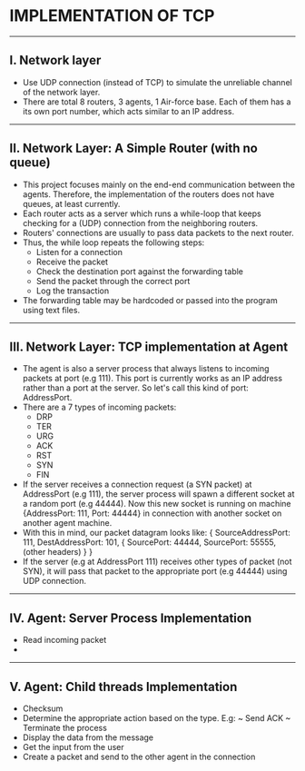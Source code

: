 # IMPLEMENTATION OF TCP

-------------------------------------------------------
I. Network layer
-------------------------------------------------------
- Use UDP connection (instead of TCP) to simulate the
unreliable channel of the network layer.
- There are total 8 routers, 3 agents, 1 Air-force base.
Each of them has a its own port number, which acts similar
to an IP address.

-------------------------------------------------------
II. Network Layer: A Simple Router (with no queue)
-------------------------------------------------------
- This project focuses mainly on the end-end communication
between the agents. Therefore, the implementation of the
routers does not have queues, at least currently.
- Each router acts as a server which runs a while-loop
that keeps checking for a (UDP) connection from the
neighboring routers.
- Routers' connections are usually to pass data packets
to the next router.
- Thus, the while loop repeats the following steps:
  + Listen for a connection
  + Receive the packet
  + Check the destination port against the forwarding table
  + Send the packet through the correct port
  + Log the transaction
- The forwarding table may be hardcoded or passed into the
program using text files.

-------------------------------------------------------
III. Network Layer: TCP implementation at Agent
-------------------------------------------------------
- The agent is also a server process that always listens
to incoming packets at port (e.g 111). This port is
currently works as an IP address rather than a port at
the server. So let's call this kind of port: AddressPort.
- There are a 7 types of incoming packets:
  + DRP
  + TER
  + URG
  + ACK
  + RST
  + SYN
  + FIN
- If the server receives a connection request (a SYN packet)
at AddressPort (e.g 111), the server process will spawn a
different socket at a random port (e.g 44444). Now this new socket
is running on machine {AddressPort: 111, Port: 44444} in connection
with another socket on another agent machine.
- With this in mind, our packet datagram looks like:
{
  SourceAddressPort: 111,
  DestAddressPort: 101,
  {
    SourcePort: 44444,
    SourcePort: 55555,
    (other headers)
  }
}
- If the server (e.g at AddressPort 111) receives other
types of packet (not SYN), it will pass that packet to
the appropriate port (e.g 44444) using UDP connection.

-------------------------------------------------------
IV. Agent: Server Process Implementation
-------------------------------------------------------

  + Read incoming packet
  +

-------------------------------------------------------
V. Agent: Child threads Implementation
-------------------------------------------------------
+ Checksum
+ Determine the appropriate action based on the type. E.g:
  ~ Send ACK
  ~ Terminate the process
+ Display the data from the message
+ Get the input from the user
+ Create a packet and send to the other agent in the connection
